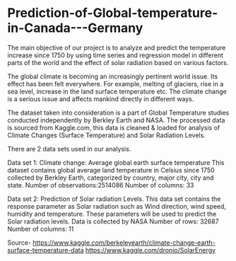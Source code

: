 # Prediction-of-Global-temperature-in-Canada---Germany
The main objective of our project is to analyze and predict the temperature increase since 1750 by using time series and regression model in different parts of the world and the effect of solar radiation based on various factors.

The global climate is becoming an increasingly pertinent world issue. Its effect has been felt everywhere.
For example, melting of glaciers, rise in a sea level, increase in the land surface temperature etc.
The climate change is a serious issue and affects mankind directly in different ways.

The dataset taken into consideration is a part of Global Temperature studies conducted independently by Berkley Earth and NASA. 
The processed data is sourced from Kaggle.com, this data is cleaned & loaded for analysis of Climate Changes (Surface Temperature) and Solar Radiation Levels.

There are 2 data sets used in our analysis.

Data set 1: Climate change: Average global earth surface temperature 
This dataset contains global average land temperature in Celsius since 1750 collected by Berkley Earth, categorized by country, major city, city and state.
Number of observations:2514086
Number of columns: 33


Data set 2: Prediction of Solar radiation Levels.
This data set contains the response parameter as Solar radiation such as Wind direction, wind speed, humidity and temperature. 
These parameters will be used to predict the Solar radiation levels. Data is collected by NASA
Number of rows: 32687
Number of columns: 11

Source-
https://www.kaggle.com/berkeleyearth/climate-change-earth-surface-temperature-data
https://www.kaggle.com/dronio/SolarEnergy

